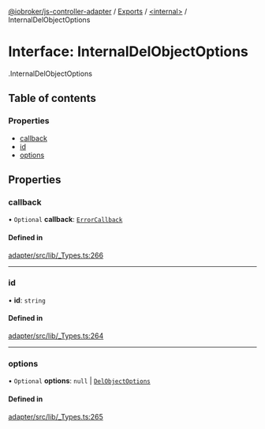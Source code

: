[@iobroker/js-controller-adapter](../README.md) / [Exports](../modules.md) / [<internal\>](../modules/internal_.md) / InternalDelObjectOptions

# Interface: InternalDelObjectOptions

[<internal>](../modules/internal_.md).InternalDelObjectOptions

## Table of contents

### Properties

- [callback](internal_.InternalDelObjectOptions.md#callback)
- [id](internal_.InternalDelObjectOptions.md#id)
- [options](internal_.InternalDelObjectOptions.md#options)

## Properties

### callback

• `Optional` **callback**: [`ErrorCallback`](../modules/internal_.md#errorcallback)

#### Defined in

[adapter/src/lib/_Types.ts:266](https://github.com/ioBroker/ioBroker.js-controller/blob/180be0b1/packages/adapter/src/lib/_Types.ts#L266)

___

### id

• **id**: `string`

#### Defined in

[adapter/src/lib/_Types.ts:264](https://github.com/ioBroker/ioBroker.js-controller/blob/180be0b1/packages/adapter/src/lib/_Types.ts#L264)

___

### options

• `Optional` **options**: ``null`` \| [`DelObjectOptions`](internal_.DelObjectOptions.md)

#### Defined in

[adapter/src/lib/_Types.ts:265](https://github.com/ioBroker/ioBroker.js-controller/blob/180be0b1/packages/adapter/src/lib/_Types.ts#L265)
